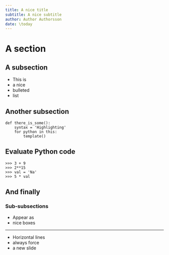 ```yaml
---
title: A nice title
subtitle: A nice subtitle
author: Author Authorsson
date: \today
---
```


# A section

## A subsection

* This is
* a nice
* bulleted
* list


## Another subsection

```
def there_is_some():
    syntax = 'Highlighting'
    for python in this:
        template()
```

## Evaluate Python code

```
>>> 3 + 9
>>> 2**15
>>> val = 'Na'
>>> 5 * val
```


## And finally

### Sub-subsections

* Appear as
* nice boxes

---

* Horizontal lines
* always force
* a new slide
